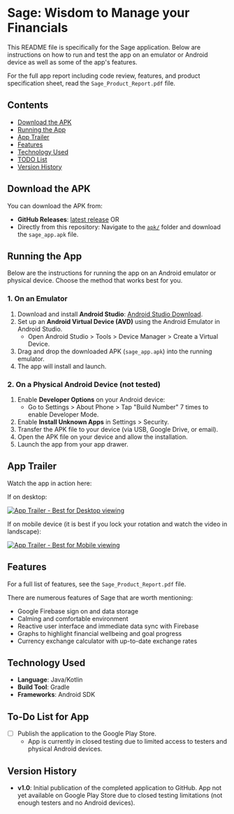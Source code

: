 # Sage: Wisdom to Manage your Financials

This README file is specifically for the Sage application. Below are instructions on how to run and test the app on an emulator or Android device as well as some of the app's features.

For the full app report including code review, features, and product specification sheet, read the `Sage_Product_Report.pdf` file.

## Contents
- [Download the APK](#Download-the-APK)
- [Running the App](#Running-the-App)
- [App Trailer](#App-Trailer)
- [Features](#Features)
- [Technology Used](#Technology-Used)
- [TODO List](#To-Do-List-for-App)
- [Version History](#Version-History)

## Download the APK

You can  download the APK from:
- **GitHub Releases**: [latest release](https://github.com/cecoulombe/Sage_App/releases)
OR
- Directly from this repository: Navigate to the [`apk/`](./apk/) folder and download the `sage_app.apk` file.

## Running the App
Below are the instructions for running the app on an Android emulator or physical device. Choose the method that works best for you.

### 1. On an Emulator
1. Download and install **Android Studio**: [Android Studio Download](https://developer.android.com/studio).
2. Set up an **Android Virtual Device (AVD)** using the Android Emulator in Android Studio.
   - Open Android Studio > Tools > Device Manager > Create a Virtual Device.
3. Drag and drop the downloaded APK (`sage_app.apk`) into the running emulator.
4. The app will install and launch.

### 2. On a Physical Android Device (not tested)
1. Enable **Developer Options** on your Android device:
   - Go to Settings > About Phone > Tap "Build Number" 7 times to enable Developer Mode.
2. Enable **Install Unknown Apps** in Settings > Security.
3. Transfer the APK file to your device (via USB, Google Drive, or email).
4. Open the APK file on your device and allow the installation.
5. Launch the app from your app drawer.

## App Trailer

Watch the app in action here:

If on desktop:

[![App Trailer - Best for Desktop viewing](https://img.youtube.com/vi/xRc2w368BJk/0.jpg)](https://youtu.be/xRc2w368BJk)


If on mobile device (it is best if you lock your rotation and watch the video in landscape):

[![App Trailer - Best for Mobile viewing](https://img.youtube.com/vi/I-oB61kQq0U/0.jpg)](https://youtu.be/I-oB61kQq0U)

## Features

For a full list of features, see the `Sage_Product_Report.pdf` file.

There are numerous features of Sage that are worth mentioning:
- Google Firebase sign on and data storage
- Calming and comfortable environment
- Reactive user interface and immediate data sync with Firebase
- Graphs to highlight financial wellbeing and goal progress
- Currency exchange calculator with up-to-date exchange rates

## Technology Used
- **Language**: Java/Kotlin
- **Build Tool**: Gradle
- **Frameworks**: Android SDK

## To-Do List for App

- [ ] Publish the application to the Google Play Store.  
    - App is currently in closed testing due to limited access to testers and physical Android devices.

## Version History

- **v1.0**: Initial publication of the completed application to GitHub. App not yet available on Google Play Store due to closed testing limitations (not enough testers and no Android devices).
